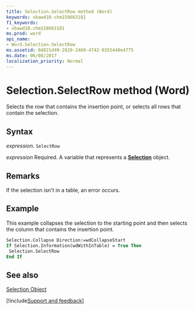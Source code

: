 ```yaml
---
title: Selection.SelectRow method (Word)
keywords: vbawd10.chm158663181
f1_keywords:
- vbawd10.chm158663181
ms.prod: word
api_name:
- Word.Selection.SelectRow
ms.assetid: 0d821d49-2829-2469-4742-0355440e4775
ms.date: 06/08/2017
localization_priority: Normal
---
```



# Selection.SelectRow method (Word)

Selects the row that contains the insertion point, or selects all rows that contain the selection.


## Syntax

_expression_. `SelectRow`

_expression_ Required. A variable that represents a **[Selection](Word.Selection.md)** object.


## Remarks

If the selection isn't in a table, an error occurs.


## Example

This example collapses the selection to the starting point and then selects the column that contains the insertion point.


```vb
Selection.Collapse Direction:=wdCollapseStart 
If Selection.Information(wdWithInTable) = True Then 
 Selection.SelectRow 
End If
```


## See also


[Selection Object](Word.Selection.md)

[!include[Support and feedback](~/includes/feedback-boilerplate.md)]